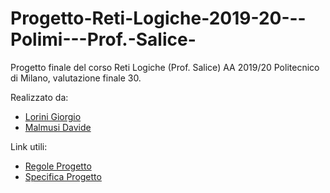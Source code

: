 # Progetto-Reti-Logiche-2019-20---Polimi---Prof.-Salice-


Progetto finale del corso Reti Logiche (Prof. Salice) AA 2019/20 Politecnico di Milano, valutazione finale 30.

Realizzato da:
   *   [Lorini Giorgio](https://github.com/giorgiolorini)
   *   [Malmusi Davide](https://github.com/malmu99)  


Link utili:
   *  [Regole Progetto](https://github.com/malmu99/Progetto-Reti-Logiche-2019-20---Polimi---Prof.-Salice-/blob/main/Specifiche%20e%20Regole/Regole%20Progetto.pdf)
   *  [Specifica Progetto](https://github.com/malmu99/Progetto-Reti-Logiche-2019-20---Polimi---Prof.-Salice-/blob/main/Specifiche%20e%20Regole/Specifica%20Progetto.pdf)

